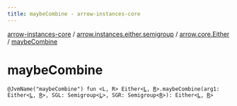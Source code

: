 ```yaml
---
title: maybeCombine - arrow-instances-core
---
```


[arrow-instances-core](../../index.html) / [arrow.instances.either.semigroup](../index.html) / [arrow.core.Either](index.html) / [maybeCombine](./maybe-combine.html)

# maybeCombine

`@JvmName("maybeCombine") fun <L, R> Either<`[`L`](maybe-combine.html#L)`, `[`R`](maybe-combine.html#R)`>.maybeCombine(arg1: Either<`[`L`](maybe-combine.html#L)`, `[`R`](maybe-combine.html#R)`>, SGL: Semigroup<`[`L`](maybe-combine.html#L)`>, SGR: Semigroup<`[`R`](maybe-combine.html#R)`>): Either<`[`L`](maybe-combine.html#L)`, `[`R`](maybe-combine.html#R)`>`